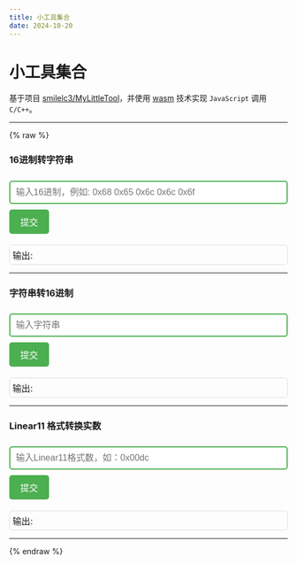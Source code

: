 ```yaml
---
title: 小工具集合
date: 2024-10-20
---
```


# 小工具集合

基于项目 [smilelc3/MyLittleTool](https://github.com/smilelc3/MyLittleTool)，并使用 [wasm](https://developer.mozilla.org/zh-CN/docs/WebAssembly/C_to_Wasm) 技术实现 `JavaScript` 调用 `C/C++`。

---
{% raw %}
<div class="tool-section" id="Hex2Ascii">
    <h3>16进制转字符串</h3>
    <input type="text" placeholder="输入16进制，例如: 0x68 0x65 0x6c 0x6c 0x6f" id="inHexStr" />
    <button onclick="summit('Hex2Ascii', 'inHexStr', 'outAsciiStr')">提交</button>
    <div class="output" id="outAsciiStr">输出: </div>
</div>
<hr>
<div class="tool-section" id="Ascii2Hex">
    <h3>字符串转16进制</h3>
    <input type="text" placeholder="输入字符串" id="inAsciiStr" />
    <button onclick="summit('Ascii2Hex', 'inAsciiStr', 'outHexStr')">提交</button>
    <div class="output" id="outHexStr">输出: </div>
</div>
<hr>
<div class="echo-section" id="Linea11Trans">
    <h3>Linear11 格式转换实数</h3>
    <input type="text" placeholder="输入Linear11格式数，如：0x00dc" id="inLinear11" />
    <button onclick="summit('Linea11Trans', 'inLinear11', 'outReal')">提交</button>
    <div class="output" id="outReal">输出: </div>
</div>
<hr>
<script src="/js/MyLittleTool.js"></script>
<script>
    let C_Hex2Ascii, C_Ascii2Hex, C_Linear11Trans;
    // 等待 wasm 模块加载
    Module.onRuntimeInitialized = async () => {
        C_Hex2Ascii = Module.cwrap('C_Hex2Ascii', 'string', ['string']);
        C_Ascii2Hex = Module.cwrap('C_Ascii2Hex', 'string', ['string']);
        C_Linear11Trans = Module.cwrap('C_Linear11Trans', 'string', ['string']);
    };
    // 调用 wasm 中导出的函数
    function summit(funcName, inputId, outputId) {
        const input = document.getElementById(inputId).value;
        let output;
        switch (funcName) {
            case 'Hex2Ascii':
                output = C_Hex2Ascii(input);
                break;
            case 'Ascii2Hex':
                output = C_Ascii2Hex(input);
                break;
            case 'Linea11Trans':
                output = C_Linear11Trans(input);
                break;
        }
        document.getElementById(outputId).innerText = `输出: ${output}`;
    }
</script>
<style>
    input[type="text"] {
        width: 100%;
        padding: 10px;
        margin: 10px 0;
        border: 2px solid #4CAF50;
        border-radius: 5px;
        font-size: 16px;
    }
    button {
        padding: 10px 20px;
        background-color: #4CAF50;
        color: white;
        border: none;
        border-radius: 5px;
        cursor: pointer;
        font-size: 16px;
    }
    button:hover {
        background-color: #45a049;
    }
    .output {
        margin-top: 20px;
        font-size: 16px;
        border: 1px solid #ddd;
        padding: 5px;
        border-radius: 5px;
    }
</style>
{% endraw %}